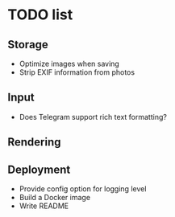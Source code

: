 # TODO list

## Storage

- Optimize images when saving
- Strip EXIF information from photos

## Input

- Does Telegram support rich text formatting?

## Rendering


## Deployment

- Provide config option for logging level
- Build a Docker image
- Write README
